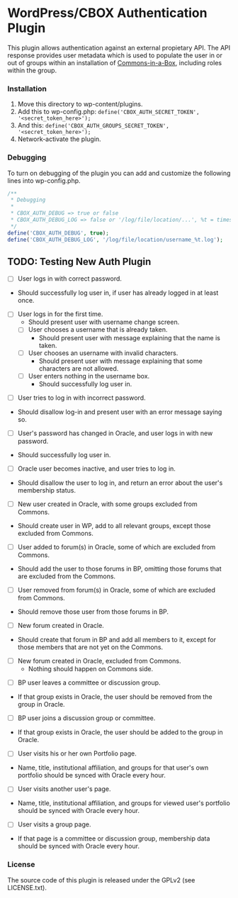 # WordPress/CBOX Authentication Plugin

This plugin allows authentication against an external propietary API. The API
response provides user metadata which is used to populate the user in or out
of groups within an installation of [Commons-in-a-Box][1], including roles
within the group.

### Installation

1. Move this directory to wp-content/plugins.
2. Add this to wp-config.php: `define('CBOX_AUTH_SECRET_TOKEN', '<secret_token_here>');`
3. And this: `define('CBOX_AUTH_GROUPS_SECRET_TOKEN', '<secret_token_here>');`
4. Network-activate the plugin.

### Debugging

To turn on debugging of the plugin you can add and customize the following lines into wp-config.php.

```php
/**
 * Debugging
 *
 * CBOX_AUTH_DEBUG => true or false
 * CBOX_AUTH_DEBUG_LOG => false or '/log/file/location/...', %t = timestamp, %r = random number, %h = hash of message
 */
define('CBOX_AUTH_DEBUG', true);
define('CBOX_AUTH_DEBUG_LOG', '/log/file/location/username_%t.log');
```

## TODO: Testing New Auth Plugin
 * [ ] User logs in with correct password. 
  - Should successfully log user in, if user has already logged in at least once. 
  - [ ] User logs in for the first time. 
    - Should present user with username change screen. 
    - [ ] User chooses a username that is already taken. 
      - Should present user with message explaining that the name is taken. 
    - [ ] User chooses an username with invalid characters. 
      - Should present user with message explaining that some characters are not allowed. 
    - [ ] User enters nothing in the username box. 
      - Should successfully log user in. 
 * [ ] User tries to log in with incorrect password. 
  - Should disallow log-in and present user with an error message saying so. 
 * [ ] User's password has changed in Oracle, and user logs in with new password. 
  - Should successfully log user in. 
 * [ ] Oracle user becomes inactive, and user tries to log in. 
  - Should disallow the user to log in, and return an error about the user's membership status. 
 * [ ] New user created in Oracle, with some groups excluded from Commons. 
  - Should create user in WP, add to all relevant groups, except those excluded from Commons. 
 * [ ] User added to forum(s) in Oracle, some of which are excluded from Commons. 
  - Should add the user to those forums in BP, omitting those forums that are excluded from the Commons. 
 * [ ] User removed from forum(s) in Oracle, some of which are excluded from Commons. 
  - Should remove those user from those forums in BP. 
 * [ ] New forum created in Oracle. 
  - Should create that forum in BP and add all members to it, except for those members that are not yet on the Commons. 
  - [ ] New forum created in Oracle, excluded from Commons. 
    - Nothing should happen on Commons side. 
 * [ ] BP user leaves a committee or discussion group. 
  - If that group exists in Oracle, the user should be removed from the group in Oracle. 
 * [ ] BP user joins a discussion group or committee. 
  - If that group exists in Oracle, the user should be added to the group in Oracle. 
 * [ ] User visits his or her own Portfolio page. 
  - Name, title, institutional affiliation, and groups for that user's own portfolio should be synced with Oracle every hour. 
 * [ ] User visits another user's page. 
  - Name, title, institutional affiliation, and groups for viewed user's portfolio should be synced with Oracle every hour. 
 * [ ] User visits a group page.
  - If that page is a committee or discussion group, membership data should be synced with Oracle every hour.  

### License

The source code of this plugin is released under the GPLv2 (see LICENSE.txt).

[1]: http://commonsinabox.org
